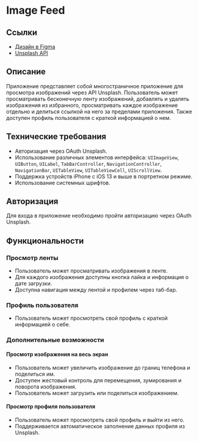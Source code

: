# Image Feed

## Ссылки

- [Дизайн в Figma](https://clck.ru/38ddGT)
- [Unsplash API](https://unsplash.com/documentation)
  
## Описание

Приложение представляет собой многостраничное приложение для просмотра изображений через API Unsplash. Пользователь может просматривать бесконечную ленту изображений, добавлять и удалять изображения из избранного, просматривать каждое изображение отдельно и делиться ссылкой на него за пределами приложения. Также доступен профиль пользователя с краткой информацией о нем.

## Технические требования

- Авторизация через OAuth Unsplash.
- Использование различных элементов интерфейса: `UIImageView`, `UIButton`, `UILabel`, `TabBarController`, `NavigationController`, `NavigationBar`, `UITableView`, `UITableViewCell`, `UIScrollView`.
- Поддержка устройств iPhone с iOS 13 и выше в портретном режиме.
- Использование системных шрифтов.

## Авторизация

Для входа в приложение необходимо пройти авторизацию через OAuth Unsplash.

## Функциональности

### Просмотр ленты

- Пользователь может просматривать изображения в ленте.
- Для каждого изображения доступны кнопка лайка и информация о дате загрузки.
- Доступна навигация между лентой и профилем через таб-бар.

### Профиль пользователя

- Пользователь может просмотреть свой профиль с краткой информацией о себе.

### Дополнительные возможности

#### Просмотр изображения на весь экран

- Пользователь может увеличить изображение до границ телефона и поделиться им.
- Доступен жестовый контроль для перемещения, зумирования и поворота изображения.
- Пользователь может загрузить или поделиться изображением.

#### Просмотр профиля пользователя

- Пользователь может просмотреть свой профиль и выйти из него.
- Поддерживается автоматическое заполнение данных профиля из Unsplash.


